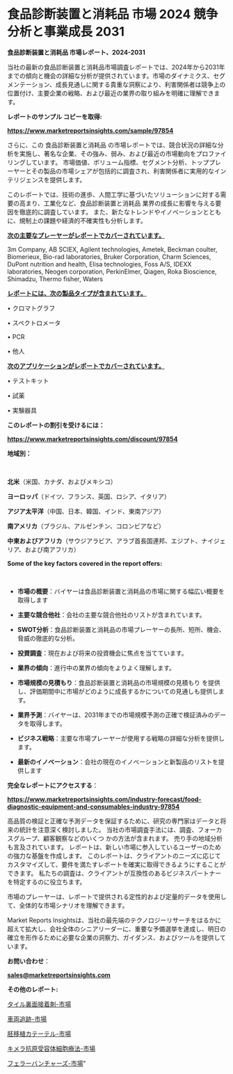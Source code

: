 # 食品診断装置と消耗品 市場 2024 競争分析と事業成長 2031

<strong>食品診断装置と消耗品 市場レポート、2024-2031</strong>

当社の最新の食品診断装置と消耗品市場調査レポートでは、2024年から2031年までの傾向と機会の詳細な分析が提供されています。市場のダイナミクス、セグメンテーション、成長見通しに関する貴重な洞察により、利害関係者は競争上の位置付け、主要企業の戦略、および最近の業界の取り組みを明確に理解できます。



<strong>レポートのサンプル コピーを取得:</strong> <a href=https://www.marketreportsinsights.com/sample/97854>

<strong><u>https://www.marketreportsinsights.com/sample/97854</u></strong></a>

さらに、この 食品診断装置と消耗品 の市場レポートでは、競合状況の詳細な分析を実施し、著名な企業、その強み、弱み、および最近の市場動向をプロファイリングしています。 市場価値、ボリューム指標、セグメント分析、トッププレーヤーとその製品の市場シェアが包括的に調査され、利害関係者に実用的なインテリジェンスを提供します。

このレポートでは、技術の進歩、人間工学に基づいたソリューションに対する需要の高まり、工業化など、食品診断装置と消耗品 業界の成長に影響を与える要因を徹底的に調査しています。 また、新たなトレンドやイノベーションとともに、規制上の課題や経済的不確実性も分析します。



<strong><u>次の主要なプレーヤーがレポートでカバーされています。</u></strong>

3m Company, AB SCIEX, Agilent technologies, Ametek, Beckman coulter, Biomerieux, Bio-rad laboratories, Bruker Corporation, Charm Sciences, DuPont nutrition and health, Elisa technologies, Foss A/S, IDEXX laboratories, Neogen corporation, PerkinElmer, Qiagen, Roka Bioscience, Shimadzu, Thermo fisher, Waters



<strong><u><b>レポートには、次の製品タイプが含まれています。</b></u></strong>

• クロマトグラフ

• スペクトロメータ

• PCR

• 他人



<strong><u><b>次のアプリケーションがレポートでカバーされています。</b></u></strong>

• テストキット

• 試薬

• 実験器具



<strong><b>このレポートの割引を受けるには：</b></strong>

<a href=https://www.marketreportsinsights.com/discount/97854>

<strong><u>https://www.marketreportsinsights.com/discount/97854</u></strong></a>



<strong>地域別：</strong>

<strong> </strong>



<strong>北米</strong>（米国、カナダ、およびメキシコ）



<strong>ヨーロッパ</strong>（ドイツ、フランス、英国、ロシア、イタリア）



<strong>アジア太平洋</strong>（中国、日本、韓国、インド、東南アジア）



<strong>南アメリカ</strong>（ブラジル、アルゼンチン、コロンビアなど）



<strong>中東およびアフリカ</strong>（サウジアラビア、アラブ首長国連邦、エジプト、ナイジェリア、および南アフリカ）



<strong>Some of the key factors covered in the report offers:</strong>

<strong> </strong>
<ul>
  <li>

<strong>市場の概要</strong>：バイヤーは食品診断装置と消耗品の市場に関する幅広い概要を取得します</li>
  <li>

<strong>主要な競合他社</strong>：会社の主要な競合他社のリストが含まれています。</li>
  <li>

<strong>SWOT分析</strong>：食品診断装置と消耗品の市場プレーヤーの長所、短所、機会、脅威の徹底的な分析。</li>
  <li>

<strong>投資調査</strong>：現在および将来の投資機会に焦点を当てています。</li>
  <li>

<strong>業界の傾向</strong>：進行中の業界の傾向をよりよく理解します。</li>
  <li>

<strong>市場規模の見積もり</strong>：食品診断装置と消耗品の市場規模の見積もり を提供し、評価期間中に市場がどのように成長するかについての見通しも提供します。</li>
  <li>

<strong>業界予測</strong>：バイヤーは、2031年までの市場規模予測の正確で検証済みのデータを取得します。</li>
  <li>

<strong>ビジネス戦略</strong>：主要な市場プレーヤーが使用する戦略の詳細な分析を提供します。</li>
  <li>

<strong>最新のイノベーション</strong>：会社の現在のイノベーションと新製品のリストを提供します</li>
</ul>


<strong>完全なレポートにアクセスする</strong>：

<a href=https://www.marketreportsinsights.com/industry-forecast/food-diagnostic-equipment-and-consumables-industry-97854>

<strong><u>https://www.marketreportsinsights.com/industry-forecast/food-diagnostic-equipment-and-consumables-industry-97854</u></strong></a>

高品質の検証と正確な予測データを保証するために、研究の専門家はデータと将来の統計を注意深く検討しました。 当社の市場調査手法には、調査、フォーカスグループ、顧客観察などのいくつ かの方法が含まれます。 売り手の地域分析も言及されています。 レポートは、新しい市場に参入しているユーザーのための強力な基盤を作成します。 このレポートは、クライアントのニーズに応じてカスタマイズして、要件を満たすレポートを確実に取得できるようにすることができます。 私たちの調査は、クライアントが互換性のあるビジネスパートナーを特定するのに役立ちます。

市場のプレーヤーは、レポートで提供される定性的および定量的データを使用して、全体的な市場シナリオを理解できます。

Market Reports Insightsは、当社の最先端のテクノロジーリサーチをはるかに超えて拡大し、会社全体のシニアリーダーに、重要な予備選挙を達成し、明日の確立を形作るために必要な企業の洞察力、ガイダンス、およびツールを提供しています。



<strong><b>お問い合わせ</b></strong>：

<a href=mailto:sales@marketreportsinsights.com>

<strong><u>sales@marketreportsinsights.com</u></strong></a>



<strong>その他のレポート:</strong>

<a href=https://www.linkedin.com/pulse/タイル裏面接着剤-市場-2023-推進要因と成長機会-2030-pr-news-hub-lcthf/>タイル裏面接着剤-市場</a>

<a href=https://www.linkedin.com/pulse/車両追跡-市場-2023-収益と成長ドライバー-2030-data-dive-discoveries-24-analysis-zaxaf/>車両追跡-市場</a>

<a href=https://www.linkedin.com/pulse/胚移植カテーテル-市場-2030-年までの需要に焦点を当てた-2023-ygmnf/>胚移植カテーテル-市場</a>

<a href=https://www.linkedin.com/pulse/キメラ抗原受容体細胞療法-市場-2023-swot-分析と成長率-2030-oyjof/>キメラ抗原受容体細胞療法-市場</a>

<a href=https://www.linkedin.com/pulse/フェラーバンチャーズ-市場-2023-年のダイナミクスとビジネストレンド-2030-pr-news-hub-gxdkf/>フェラーバンチャーズ-市場</a>"
